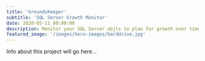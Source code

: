 ```yaml
---
title: 'GroundsKeeper'
subtitle: 'SQL Server Growth Monitor'
date: 2020-05-11 00:00:00
description: Monitor your SQL Server objts to plan for growth over time.
featured_image: '/images/hero-images/harddrive.jpg'
---
```

Info about this project will go here...